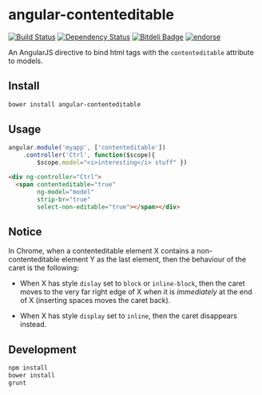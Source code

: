 # angular-contenteditable
[![Build Status](https://travis-ci.org/akatov/angular-contenteditable.png)](https://travis-ci.org/akatov/angular-contenteditable)
[![Dependency Status](https://gemnasium.com/akatov/angular-contenteditable.png)](https://gemnasium.com/akatov/angular-contenteditable)
[![Bitdeli Badge](https://d2weczhvl823v0.cloudfront.net/akatov/angular-contenteditable/trend.png)](https://bitdeli.com/free "Bitdeli Badge")
[![endorse](https://api.coderwall.com/akatov/endorsecount.png)](https://coderwall.com/akatov)

An AngularJS directive to bind html tags with the `contenteditable` attribute to models.

## Install

```bash
bower install angular-contenteditable
```

## Usage

```javascript
angular.module('myapp', ['contenteditable'])
    .controller('Ctrl', function($scope){
        $scope.model="<i>interesting</i> stuff" })
```

```html
<div ng-controller="Ctrl">
  <span contenteditable="true"
        ng-model="model"
        strip-br="true"
        select-non-editable="true"></span></div>
```

## Notice

In Chrome, when a contenteditable element X contains a non-contenteditable
element Y as the last element, then the behaviour of the caret is the following:

* When X has style `dislay` set to `block` or `inline-block`, then the caret
  moves to the very far right edge of X when it is _immediately_ at the end of X
  (inserting spaces moves the caret back).

* When X has style `display` set to `inline`, then the caret disappears instead.

## Development

```bash
npm install
bower install
grunt
```
